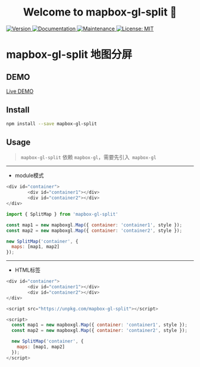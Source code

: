 <h1 align="center">Welcome to mapbox-gl-split 👋</h1>
<p>
  <a href="https://www.npmjs.com/package/mapbox-gl-split" target="_blank">
    <img alt="Version" src="https://img.shields.io/npm/v/mapbox-gl-split.svg">
  </a>
  <a href="https://github.com/MrSmallLiu/G2Plot-Lollipop#readme" target="_blank">
    <img alt="Documentation" src="https://img.shields.io/badge/documentation-yes-brightgreen.svg" />
  </a>
  <a href="https://github.com/MrSmallLiu/G2Plot-Lollipop/graphs/commit-activity" target="_blank">
    <img alt="Maintenance" src="https://img.shields.io/badge/Maintained%3F-yes-green.svg" />
  </a>
  <a href="https://github.com/MrSmallLiu/G2Plot-Lollipop/blob/master/LICENSE" target="_blank">
    <img alt="License: MIT" src="https://img.shields.io/github/license/MrSmallLiu/g2plot-lollipop" />
  </a>
</p>

# mapbox-gl-split 地图分屏
## DEMO

[Live DEMO](https://geocompass.github.io/mapbox-gl-split/)
## Install

```sh
npm install --save mapbox-gl-split
```

## Usage

> `mapbox-gl-split` 依赖 `mapbox-gl`，需要先引入` mapbox-gl`
---
- module模式
```js
<div id="container">
        <div id="container1"></div>
        <div id="container2"></div>
</div>

import { SplitMap } from 'mapbox-gl-split'

const map1 = new mapboxgl.Map({ container: 'container1', style });
const map2 = new mapboxgl.Map({ container: 'container2', style });

new SplitMap('container', {
  maps: [map1, map2]
});
```
---
- HTML标签
```js
<div id="container">
        <div id="container1"></div>
        <div id="container2"></div>
</div>

<script src="https://unpkg.com/mapbox-gl-split"></script>

<script>
  const map1 = new mapboxgl.Map({ container: 'container1', style });
  const map2 = new mapboxgl.Map({ container: 'container2', style });

  new SplitMap('container', {
    maps: [map1, map2]
  });
</script>
```

